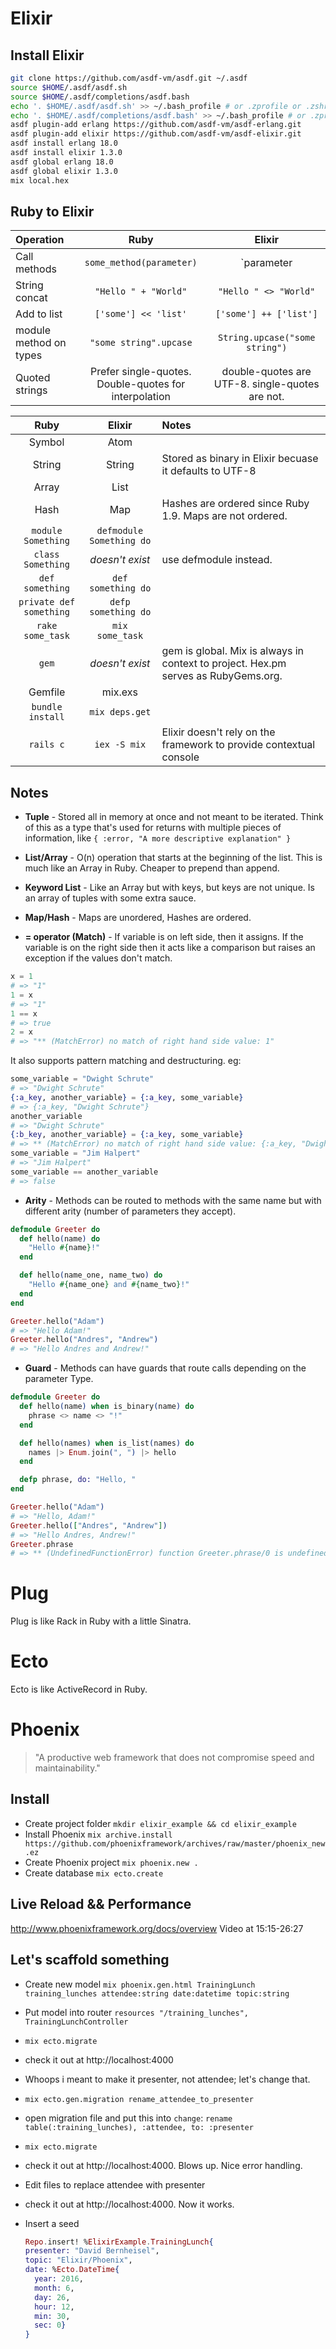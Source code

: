 # Elixir

## Install Elixir

```bash
git clone https://github.com/asdf-vm/asdf.git ~/.asdf
source $HOME/.asdf/asdf.sh
source $HOME/.asdf/completions/asdf.bash
echo '. $HOME/.asdf/asdf.sh' >> ~/.bash_profile # or .zprofile or .zshrc
echo '. $HOME/.asdf/completions/asdf.bash' >> ~/.bash_profile # or .zprofile or .zshrc
asdf plugin-add erlang https://github.com/asdf-vm/asdf-erlang.git
asdf plugin-add elixir https://github.com/asdf-vm/asdf-elixir.git
asdf install erlang 18.0
asdf install elixir 1.3.0
asdf global erlang 18.0
asdf global elixir 1.3.0
mix local.hex
```

## Ruby to Elixir

| Operation               | Ruby                      | Elixir 
|:------------------------|:-------------------------:|:--------:
| Call methods            | `some_method(parameter)`  | `parameter |> some_method`
| String concat           | `"Hello " + "World"`      | `"Hello " <> "World"`
| Add to list             | `['some'] << 'list'`      | `['some'] ++ ['list']`
| module method on types  | `"some string".upcase`    | `String.upcase("some string")`
| Quoted strings          | Prefer single-quotes. Double-quotes for interpolation | double-quotes are UTF-8. single-quotes are not.

| Ruby                    | Elixir                    | Notes |
|:-----------------------:|:-------------------------:|:-------|
| Symbol                  | Atom                      |
| String                  | String                    | Stored as binary in Elixir becuase it defaults to UTF-8
| Array                   | List                      |
| Hash                    | Map                       | Hashes are ordered since Ruby 1.9. Maps are not ordered.
| `module Something`      | `defmodule Something do`  |
| `class Something`       | _doesn't exist_           | use defmodule instead.
| `def something`         | `def something do`        |
| `private def something` | `defp something do`       |
| `rake some_task`        | `mix some_task`           |
| `gem`                   | _doesn't exist_           | gem is global. Mix is always in context to project. Hex.pm serves as RubyGems.org.
| Gemfile                 | mix.exs                   |
| `bundle install`        | `mix deps.get`            |
| `rails c`               | `iex -S mix`              | Elixir doesn't rely on the framework to provide contextual console


## Notes

  * **Tuple** - Stored all in memory at once and not meant to be iterated. Think of this as a type that's used for returns with multiple pieces of information, like `{ :error, "A more descriptive explanation" }`

  * **List/Array** - O(n) operation that starts at the beginning of the list. This is much like an Array in Ruby. Cheaper to prepend than append.

  * **Keyword List** - Like an Array but with keys, but keys are not unique. Is an array of tuples with some extra sauce.

  * **Map/Hash** - Maps are unordered, Hashes are ordered.

  * **= operator (Match)** - If variable is on left side, then it assigns. If the variable is on the right side then it acts like a comparison but raises an exception if the values don't match.
  ```elixir
  x = 1
  # => "1"
  1 = x
  # => "1"
  1 == x
  # => true
  2 = x
  # => "** (MatchError) no match of right hand side value: 1"
  ````

  It also supports pattern matching and destructuring. eg:
  ```elixir
  some_variable = "Dwight Schrute"
  # => "Dwight Schrute"
  {:a_key, another_variable} = {:a_key, some_variable}
  # => {:a_key, "Dwight Schrute"}
  another_variable
  # => "Dwight Schrute"
  {:b_key, another_variable} = {:a_key, some_variable}
  # => ** (MatchError) no match of right hand side value: {:a_key, "Dwight Schrute"}
  some_variable = "Jim Halpert"
  # => "Jim Halpert"
  some_variable == another_variable
  # => false
  ```

  * **Arity** - Methods can be routed to methods with the same name but with different arity (number of parameters they accept).
  
  ```elixir
  defmodule Greeter do
    def hello(name) do
      "Hello #{name}!"
    end

    def hello(name_one, name_two) do
      "Hello #{name_one} and #{name_two}!"
    end
  end

  Greeter.hello("Adam")
  # => "Hello Adam!"
  Greeter.hello("Andres", "Andrew")
  # => "Hello Andres and Andrew!"
  ```

  * **Guard** - Methods can have guards that route calls depending on the parameter Type.

  ```elixir
  defmodule Greeter do
    def hello(name) when is_binary(name) do
      phrase <> name <> "!"
    end

    def hello(names) when is_list(names) do
      names |> Enum.join(", ") |> hello
    end

    defp phrase, do: "Hello, "
  end

  Greeter.hello("Adam")
  # => "Hello, Adam!"
  Greeter.hello(["Andres", "Andrew"])
  # => "Hello Andres, Andrew!"
  Greeter.phrase
  # => ** (UndefinedFunctionError) function Greeter.phrase/0 is undefined or private
  ```

# Plug
Plug is like Rack in Ruby with a little Sinatra.


# Ecto
Ecto is like ActiveRecord in Ruby.


# Phoenix
> "A productive web framework that does not compromise speed and maintainability."

## Install
  * Create project folder `mkdir elixir_example && cd elixir_example`
  * Install Phoenix `mix archive.install https://github.com/phoenixframework/archives/raw/master/phoenix_new.ez`
  * Create Phoenix project `mix phoenix.new .`
  * Create database `mix ecto.create`

## Live Reload && Performance
http://www.phoenixframework.org/docs/overview
Video at 15:15-26:27

## Let's scaffold something
  * Create new model `mix phoenix.gen.html TrainingLunch training_lunches attendee:string date:datetime topic:string`
  * Put model into router `resources "/training_lunches", TrainingLunchController`
  * `mix ecto.migrate`
  * check it out at http://localhost:4000
  * Whoops i meant to make it presenter, not attendee; let's change that.
  * `mix ecto.gen.migration rename_attendee_to_presenter`
  * open migration file and put this into `change`: `rename table(:training_lunches), :attendee, to: :presenter`
  * `mix ecto.migrate`
  * check it out at http://localhost:4000. Blows up. Nice error handling.
  * Edit files to replace attendee with presenter
  * check it out at http://localhost:4000. Now it works.
  * Insert a seed

    ```elixir
    Repo.insert! %ElixirExample.TrainingLunch{
    presenter: "David Bernheisel",
    topic: "Elixir/Phoenix",
    date: %Ecto.DateTime{
      year: 2016,
      month: 6,
      day: 26,
      hour: 12,
      min: 30,
      sec: 0}
    }
    ```




